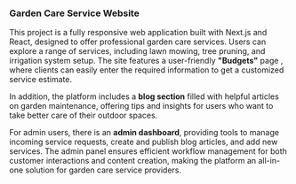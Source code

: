 ### Garden Care Service Website

This project is a fully responsive web application built with Next.js and React, designed to offer professional garden care services. Users can explore a range of services, including lawn mowing, tree pruning, and irrigation system setup. The site features a user-friendly **"Budgets"** page , where clients can easily enter the required information to get a customized service estimate.

In addition, the platform includes a **blog section** filled with helpful articles on garden maintenance, offering tips and insights for users who want to take better care of their outdoor spaces.

For admin users, there is an **admin dashboard**, providing tools to manage incoming service requests, create and publish blog articles, and add new services. The admin panel ensures efficient workflow management for both customer interactions and content creation, making the platform an all-in-one solution for garden care service providers.

